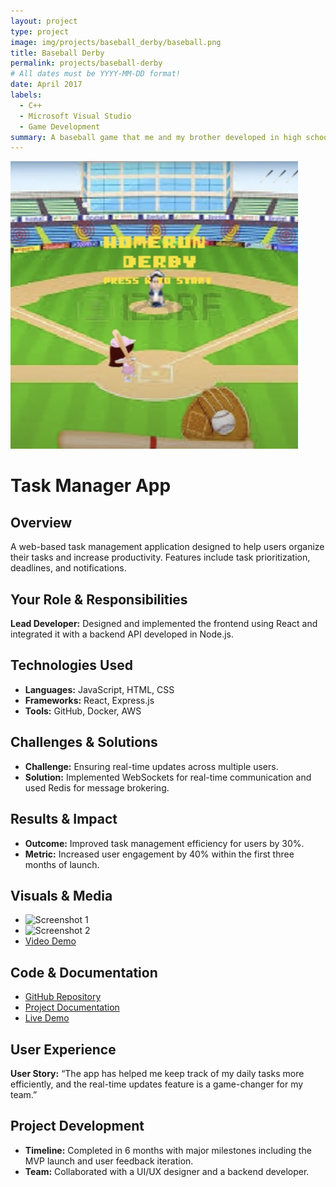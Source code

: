 ```yaml
---
layout: project
type: project
image: img/projects/baseball_derby/baseball.png
title: Baseball Derby
permalink: projects/baseball-derby
# All dates must be YYYY-MM-DD format!
date: April 2017
labels:
  - C++
  - Microsoft Visual Studio
  - Game Development
summary: A baseball game that me and my brother developed in high school for AP Computer Science Principles.
---
```


<img class="img-fluid" src="../img/projects/baseball_derby/baseball.png">

# **Task Manager App**

## Overview
A web-based task management application designed to help users organize their tasks and increase productivity. Features include task prioritization, deadlines, and notifications.

## Your Role & Responsibilities
**Lead Developer:** Designed and implemented the frontend using React and integrated it with a backend API developed in Node.js.

## Technologies Used
- **Languages:** JavaScript, HTML, CSS
- **Frameworks:** React, Express.js
- **Tools:** GitHub, Docker, AWS

## Challenges & Solutions
- **Challenge:** Ensuring real-time updates across multiple users.
- **Solution:** Implemented WebSockets for real-time communication and used Redis for message brokering.

## Results & Impact
- **Outcome:** Improved task management efficiency for users by 30%.
- **Metric:** Increased user engagement by 40% within the first three months of launch.

## Visuals & Media
- ![Screenshot 1](URL_to_Screenshot1)
- ![Screenshot 2](URL_to_Screenshot2)
- [Video Demo](URL_to_Video_Demo)

## Code & Documentation
- [GitHub Repository](URL_to_GitHub_Repository)
- [Project Documentation](URL_to_Project_Documentation)
- [Live Demo](URL_to_Live_Demo)

## User Experience
**User Story:** “The app has helped me keep track of my daily tasks more efficiently, and the real-time updates feature is a game-changer for my team.”

## Project Development
- **Timeline:** Completed in 6 months with major milestones including the MVP launch and user feedback iteration.
- **Team:** Collaborated with a UI/UX designer and a backend developer.